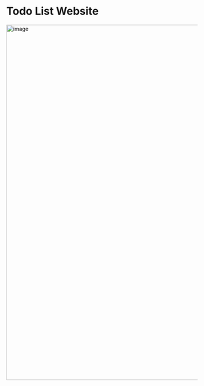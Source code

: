 <h1>Todo List Website</h1>

<img width="935" alt="image" src="https://github.com/sagarb2003/Todo-List/assets/99736036/9fe749d6-8b04-4c7e-90ce-f88183bcb035">
